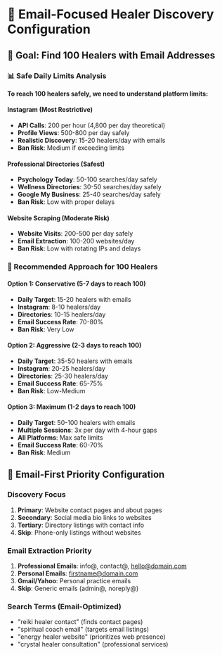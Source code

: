 # 📧 Email-Focused Healer Discovery Configuration

## 🎯 Goal: Find 100 Healers with Email Addresses

### 📊 Safe Daily Limits Analysis

**To reach 100 healers safely, we need to understand platform limits:**

#### Instagram (Most Restrictive)
- **API Calls**: 200 per hour (4,800 per day theoretical)
- **Profile Views**: 500-800 per day safely
- **Realistic Discovery**: 15-20 healers/day with emails
- **Ban Risk**: Medium if exceeding limits

#### Professional Directories (Safest)
- **Psychology Today**: 50-100 searches/day safely
- **Wellness Directories**: 30-50 searches/day safely
- **Google My Business**: 25-40 searches/day safely
- **Ban Risk**: Low with proper delays

#### Website Scraping (Moderate Risk)
- **Website Visits**: 200-500 per day safely
- **Email Extraction**: 100-200 websites/day
- **Ban Risk**: Low with rotating IPs and delays

### 🚀 Recommended Approach for 100 Healers

#### Option 1: Conservative (5-7 days to reach 100)
- **Daily Target**: 15-20 healers with emails
- **Instagram**: 8-10 healers/day
- **Directories**: 10-15 healers/day
- **Email Success Rate**: 70-80%
- **Ban Risk**: Very Low

#### Option 2: Aggressive (2-3 days to reach 100)
- **Daily Target**: 35-50 healers with emails
- **Instagram**: 20-25 healers/day
- **Directories**: 25-30 healers/day
- **Email Success Rate**: 65-75%
- **Ban Risk**: Low-Medium

#### Option 3: Maximum (1-2 days to reach 100)
- **Daily Target**: 50-100 healers with emails
- **Multiple Sessions**: 3x per day with 4-hour gaps
- **All Platforms**: Max safe limits
- **Email Success Rate**: 60-70%
- **Ban Risk**: Medium

## 📧 Email-First Priority Configuration

### Discovery Focus
1. **Primary**: Website contact pages and about pages
2. **Secondary**: Social media bio links to websites
3. **Tertiary**: Directory listings with contact info
4. **Skip**: Phone-only listings without websites

### Email Extraction Priority
1. **Professional Emails**: info@, contact@, hello@domain.com
2. **Personal Emails**: firstname@domain.com
3. **Gmail/Yahoo**: Personal practice emails
4. **Skip**: Generic emails (admin@, noreply@)

### Search Terms (Email-Optimized)
- "reiki healer contact" (finds contact pages)
- "spiritual coach email" (targets email listings)
- "energy healer website" (prioritizes web presence)
- "crystal healer consultation" (professional services)